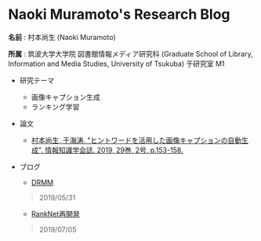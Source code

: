 # Naoki Muramoto's Research Blog

**名前** : 村本尚生 (Naoki Muramoto)

**所属** : 筑波大学大学院 図書館情報メディア研究科 (Graduate School of Library, Information and Media Studies, University of Tsukuba) 于研究室 M1

- 研究テーマ
  - 画像キャプション生成
  - ランキング学習

- 論文
  - [村本尚生, 于海涛. "ヒントワードを活用した画像キャプションの自動生成". 情報知識学会誌. 2019, 29巻, 2号, p.153-158.](https://www.jstage.jst.go.jp/article/jsik/29/2/29_2019_029/_article/-char/ja/)

- ブログ
  - [DRMM](https://muramon.github.io/reading/drmm)
  > 2019/05/31

  - [RankNet再開発](https://muramon.github.io/reading/ranknet-develop.html)
  > 2019/07/05
